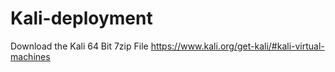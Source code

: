 # Kali-deployment

Download the Kali 64 Bit 7zip File https://www.kali.org/get-kali/#kali-virtual-machines

